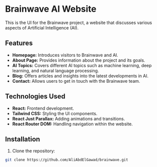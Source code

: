 # Brainwave AI Website

This is the UI for the Brainwave project, a website that discusses various aspects of Artificial Intelligence (AI).

## Features

- **Homepage:** Introduces visitors to Brainwave and AI.
- **About Page:** Provides information about the project and its goals.
- **AI Topics:** Covers different AI topics such as machine learning, deep learning, and natural language processing.
- **Blog:** Offers articles and insights into the latest developments in AI.
- **Contact:** Allows users to get in touch with the Brainwave team.

## Technologies Used

- **React:** Frontend development.
- **Tailwind CSS:** Styling the UI components.
- **React Just Parallax:** Adding animations and transitions.
- **React Router DOM:** Handling navigation within the website.

## Installation

1. Clone the repository:

```bash
git clone https://github.com/AliAbdElGawad/brainwave.git
